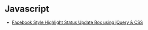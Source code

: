# Javascript
* [Facebook Style Highlight Status Update Box using jQuery & CSS](https://w3lessons.info/2017/08/05/facebook-style-highlight-status-update-box-using-jquery-css/?utm_source=feedburner&utm_medium=email&utm_campaign=Feed%3A+nextweb2+%28W3lessons%29)
